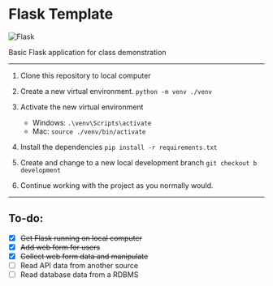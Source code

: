 # Flask Template
![Flask](https://img.shields.io/badge/-Flask-black?logo=flask)

Basic Flask application for class demonstration

---
1. Clone this repository to local computer

2. Create a new virtual environment. ```python -m venv ./venv```

3. Activate the new virtual environment
   - Windows:  ```.\venv\Scripts\activate```
   - Mac:  ```source ./venv/bin/activate```

4. Install the dependencies ```pip install -r requirements.txt```

5. Create and change to a new local development branch ```git checkout b development```

6. Continue working with the project as you normally would.

---
## To-do: 

- [x] ~~Get Flask running on local computer~~
- [x] ~~Add web form for users~~
- [x] ~~Collect web form data and manipulate~~
- [ ] Read API data from another source
- [ ] Read database data from a RDBMS

